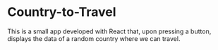# Country-to-Travel
This is a small app developed with React that, upon pressing a button, displays the data of a random country where we can travel.
